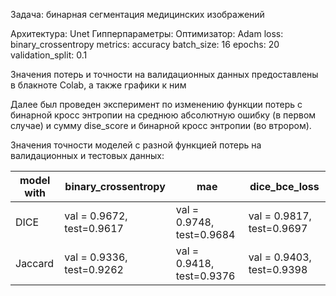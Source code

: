 Задача: бинарная сегментация медицинских изображений

Архитектура: Unet Гипперпараметры:
Оптимизатор: Adam
loss: binary_crossentropy
metrics: accuracy
batch_size: 16
epochs: 20
validation_split: 0.1

Значения потерь и точности на валидационных данных предоставлены в блакноте Colab, а также графики к ним

Далее был проведен эксперимент по изменению функции потерь с бинарной кросс энтропии на среднюю абсолютную ошибку  (в первом случае) и сумму dise_score и бинарной кросс энтропии (во втрором).

Значения точности моделей с разной функцией потерь на валидационных и тестовых данных:

| model with | binary_crossentropy | mae | dice_bce_loss |
| ---------- | ------------------- | --- | ------------- |
| DICE | val = 0.9672, test=0.9617 | val = 0.9748, test=0.9684 | val = 0.9817, test=0.9697 |
| Jaccard | val = 0.9336, test=0.9262 | val = 0.9418, test=0.9376 | val = 0.9403, test=0.9398 |

